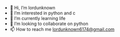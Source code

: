 - 👋 Hi, I’m lordunknown
- 👀 I’m interested in python and c
- 🌱 I’m currently learning life
- 💞️ I’m looking to collaborate on python
- 📫 How to reach me lordunknown6174@gmail.com
